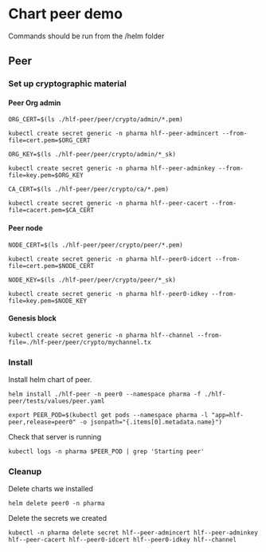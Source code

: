 # Chart peer demo

Commands should be run from the /helm folder

## Peer

### Set up cryptographic material

#### Peer Org admin

    ORG_CERT=$(ls ./hlf-peer/peer/crypto/admin/*.pem)

    kubectl create secret generic -n pharma hlf--peer-admincert --from-file=cert.pem=$ORG_CERT

    ORG_KEY=$(ls ./hlf-peer/peer/crypto/admin/*_sk)

    kubectl create secret generic -n pharma hlf--peer-adminkey --from-file=key.pem=$ORG_KEY

    CA_CERT=$(ls ./hlf-peer/peer/crypto/ca/*.pem)

    kubectl create secret generic -n pharma hlf--peer-cacert --from-file=cacert.pem=$CA_CERT

#### Peer node

    NODE_CERT=$(ls ./hlf-peer/peer/crypto/peer/*.pem)

    kubectl create secret generic -n pharma hlf--peer0-idcert --from-file=cert.pem=$NODE_CERT

    NODE_KEY=$(ls ./hlf-peer/peer/crypto/peer/*_sk)

    kubectl create secret generic -n pharma hlf--peer0-idkey --from-file=key.pem=$NODE_KEY

#### Genesis block

    kubectl create secret generic -n pharma hlf--channel --from-file=./hlf-peer/peer/crypto/mychannel.tx

### Install

Install helm chart of peer.

    helm install ./hlf-peer -n peer0 --namespace pharma -f ./hlf-peer/tests/values/peer.yaml

    export PEER_POD=$(kubectl get pods --namespace pharma -l "app=hlf-peer,release=peer0" -o jsonpath="{.items[0].metadata.name}")

Check that server is running

    kubectl logs -n pharma $PEER_POD | grep 'Starting peer'

### Cleanup

Delete charts we installed

    helm delete peer0 -n pharma

Delete the secrets we created

    kubectl -n pharma delete secret hlf--peer-admincert hlf--peer-adminkey hlf--peer-cacert hlf--peer0-idcert hlf--peer0-idkey hlf--channel
